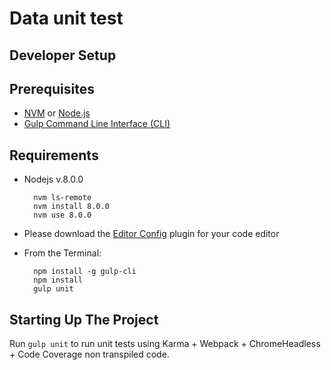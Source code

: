 # Data unit test

## Developer Setup

Prerequisites
-------------

* [NVM](https://github.com/creationix/nvm) or [Node.js](https://nodejs.org)
* [Gulp Command Line Interface (CLI)](https://github.com/gulpjs/gulp-cli)

Requirements
-------------

* Nodejs v.8.0.0

        nvm ls-remote
        nvm install 8.0.0
        nvm use 8.0.0

* Please download the [Editor Config](http://editorconfig.org/) plugin for your code editor

* From the Terminal:

        npm install -g gulp-cli
        npm install
        gulp unit

## Starting Up The Project

Run ```gulp unit``` to run unit tests using Karma + Webpack + ChromeHeadless + Code Coverage non transpiled code.
